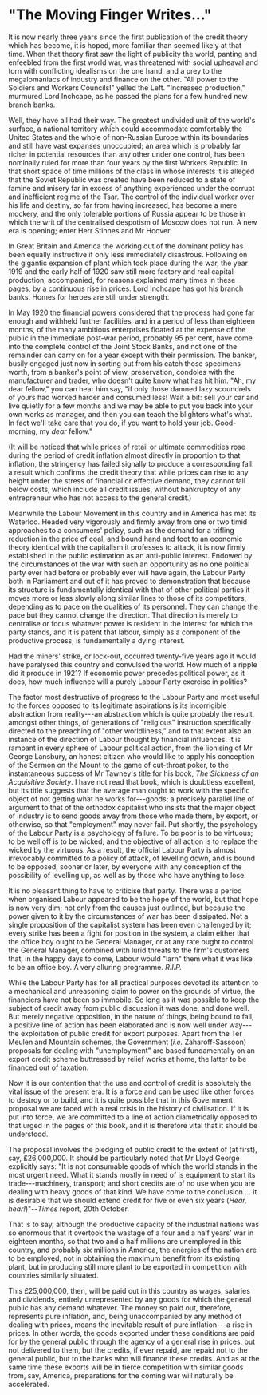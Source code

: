 # "The Moving Finger Writes..."

It is now nearly three years since the first publication of the credit theory which has become, it is hoped, more familiar than seemed likely at that time. When that theory first saw the light of publicity the world, panting and enfeebled from the first world war, was threatened with social upheaval and torn with conflicting idealisms on the one hand, and a prey to the megalomaniacs of industry and finance on the other. "All power to the Soldiers and Workers Councils!" yelled the Left. "Increased production," murmured Lord Inchcape, as he passed the plans for a few hundred new branch banks.

Well, they have all had their way. The greatest undivided unit of the world's surface, a national territory which could accommodate comfortably the United States and the whole of non-Russian Europe within its boundaries and still have vast expanses unoccupied; an area which is probably far richer in potential resources than any other under one control, has been nominally ruled for more than four years by the first Workers Republic. In that short space of time millions of the class in whose interests it is alleged that the Soviet Republic was created have been reduced to a state of famine and misery far in excess of anything experienced under the corrupt and inefficient regime of the Tsar. The control of the individual worker over his life and destiny, so far from having increased, has become a mere mockery, and the only tolerable portions of Russia appear to be those in which the writ of the centralised despotism of Moscow does not run. A new era is opening; enter Herr Stinnes and Mr Hoover.

In Great Britain and America the working out of the dominant policy has been equally instructive if only less immediately disastrous. Following on the gigantic expansion of plant which took place during the war, the year 1919 and the early half of 1920 saw still more factory and real capital production, accompanied, for reasons explained many times in these pages, by a continuous rise in prices. Lord Inchcape has got his branch banks. Homes for heroes are still under strength.

In May 1920 the financial powers considered that the process had gone far enough and withheld further facilities, and in a period of less than eighteen months, of the many ambitious enterprises floated at the expense of the public in the immediate post-war period, probably 95 per cent, have come into the complete control of the Joint Stock Banks, and not one of the remainder can carry on for a year except with their permission. The banker, busily engaged just now in sorting out from his catch those specimens worth, from a banker's point of view, preservation, condoles with the manufacturer and trader, who doesn't quite know what has hit him. "Ah, my dear fellow," you can hear him say, "if only those damned lazy scoundrels of yours had worked harder and consumed less! Wait a bit: sell your car and live quietly for a few months and we may be able to put you back into your own works as manager, and then you can teach the blighters what's what. In fact we'll take care that you do, if you want to hold your job. Good-morning, my *dear* fellow."

(It will be noticed that while prices of retail or ultimate commodities rose during the period of credit inflation almost directly in proportion to that inflation, the stringency has failed signally to produce a corresponding fall: a result which confirms the credit theory that while prices can rise to any height under the stress of financial or effective demand, they cannot fall below costs, which include all credit issues, without bankruptcy of any entrepreneur who has not access to the general credit.)

Meanwhile the Labour Movement in this country and in America has met its Waterloo. Headed very vigorously and firmly away from one or two timid approaches to a consumers' policy, such as the demand for a trifling reduction in the price of coal, and bound hand and foot to an economic theory identical with the capitalism it professes to attack, it is now firmly established in the public estimation as an anti-public interest. Endowed by the circumstances of the war with such an opportunity as no one political party ever had before or probably ever will have again, the Labour Party both in Parliament and out of it has proved to demonstration that because its structure is fundamentally identical with that of other political parties it moves more or less slowly along similar lines to those of its competitors, depending as to pace on the qualities of its personnel. They can change the pace but they cannot change the direction. That direction is merely to centralise or focus whatever power is resident in the interest for which the party stands, and it is patent that labour, simply as a component of the productive process, is fundamentally a dying interest.

Had the miners' strike, or lock-out, occurred twenty-five years ago it would have paralysed this country and convulsed the world. How much of a ripple did it produce in 1921? If economic power precedes political power, as it does, how much influence will a purely Labour Party exercise in politics?

The factor most destructive of progress to the Labour Party and most useful to the forces opposed to its legitimate aspirations is its incorrigible abstraction from reality---an abstraction which is quite probably the result, amongst other things, of generations of "religious" instruction specifically directed to the preaching of "other worldliness," and to that extent also an instance of the direction of Labour thought by financial influences. It is rampant in every sphere of Labour political action, from the lionising of Mr George Lansbury, an honest citizen who would like to apply his conception of the Sermon on the Mount to the game of cut-throat poker, to the instantaneous success of Mr Tawney's title for his book, *The Sickness of an Acquisitive Society*. I have not read that book, which is doubtless excellent, but its title suggests that the average man ought to work with the specific object of not getting what he works for---goods; a precisely parallel line of argument to that of the orthodox capitalist who insists that the major object of industry is to send goods away from those who made them, by export, or otherwise, so that "employment" may never fail. Put shortly, the psychology of the Labour Party is a psychology of failure. To be poor is to be virtuous; to be well off is to be wicked; and the objective of all action is to replace the wicked by the virtuous. As a result, the official Labour Party is almost irrevocably committed to a policy of attack, of levelling down, and is bound to be opposed, sooner or later, by everyone with any conception of the possibility of levelling up, as well as by those who have anything to lose.

It is no pleasant thing to have to criticise that party. There was a period when organised Labour appeared to be the hope of the world, but that hope is now very dim; not only from the causes just outlined, but because the power given to it by the circumstances of war has been dissipated. Not a single proposition of the capitalist system has been even challenged by it; every strike has been a fight for position in the system, a claim either that the office boy ought to be General Manager, or at any rate ought to control the General Manager, combined with lurid threats to the firm's customers that, in the happy days to come, Labour would "larn" them what it was like to be an office boy. A very alluring programme. *R.I.P.*

While the Labour Party has for all practical purposes devoted its attention to a mechanical and unreasoning claim to power on the grounds of virtue, the financiers have not been so immobile. So long as it was possible to keep the subject of credit away from public discussion it was done, and done well. But merely negative opposition, in the nature of things, being bound to fail, a positive line of action has been elaborated and is now well under way---the exploitation of public credit for export purposes. Apart from the Ter Meulen and Mountain schemes, the Government (*i.e.* Zaharoff-Sassoon) proposals for dealing with "unemployment" are based fundamentally on an export credit scheme buttressed by relief works at home, the latter to be financed out of taxation.

Now it is our contention that the use and control of credit is absolutely the vital issue of the present era. It is a force and can be used like other forces to destroy or to build, and it is quite possible that in this Government proposal we are faced with a real crisis in the history of civilisation. If it is put into force, we are committed to a line of action diametrically opposed to that urged in the pages of this book, and it is therefore vital that it should be understood.

The proposal involves the pledging of public credit to the extent of (at first), say, £26,000,000. It should be particularly noted that Mr Lloyd George explicitly says: "It is not consumable goods of which the world stands in the most urgent need. What it stands mostly in need of is equipment to start its trade---machinery, transport; and short credits are of no use when you are dealing with heavy goods of that kind. We have come to the conclusion ... it is desirable that we should extend credit for five or even six years (*Hear, hear!*)"--*Times* report, 20th October.

That is to say, although the productive capacity of the industrial nations was so enormous that it overtook the wastage of a four and a half years' war in eighteen months, so that two and a half millions are unemployed in this country, and probably six millions in America, the energies of the nation are to be employed, not in obtaining the maximum benefit from its existing plant, but in producing still more plant to be exported in competition with countries similarly situated.

This £25,000,000, then, will be paid out in this country as wages, salaries and dividends, entirely unrepresented by any goods for which the general public has any demand whatever. The money so paid out, therefore, represents pure inflation, and, being unaccompanied by any method of dealing with prices, means the inevitable result of pure inflation---a rise in prices. In other words, the goods exported under these conditions are paid for by the general public through the agency of a general rise in prices, but not delivered to them, but the credits, if ever repaid, are repaid not to the general public, but to the banks who will finance these credits. And as at the same time these exports will be in fierce competition with similar goods from, say, America, preparations for the coming war will naturally be accelerated.
